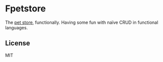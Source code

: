 # Fpetstore

The [pet store], functionally.  Having some fun with naïve CRUD in functional
languages.

[pet store]: https://petstore3.swagger.io

## License

MIT
